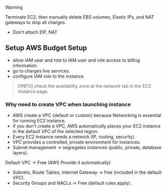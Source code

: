 > [!WARNING]
> Terminate EC2, then manually delete EBS volumes, Elastic IPs, and NAT gateways to stop all charges.
> - Don't attach EIP, NAT

## Setup AWS Budget Setup
- allow IAM user and role to IAM user and role access to billing information.
- go to charges live services.
- configure IAM role to the instance.

> [!INFO] check the availability zone at the network tab in the EC2 instance page.

### Why need to create VPC when launching instance
- AWS create a VPC (default or custom) because Networking is essential for running EC2 instance.
- if you don't create a VPC, AWS automatically places your EC2 instance in the default VPC of the selected region.
- Every EC2 instance needs a network (IP, routing, security).
- VPC provides a controlled, private environment for instances.
- Subnet management -> segregates instances (public, private, database layers).

Default VPC -> Free (AWS Provide it automatically)
- Subnets, Route Tables, Internet Gateway -> free (included in the default VPC).
- Security Groups and NACLs -> Free (default rules apply).